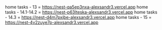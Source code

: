home tasks - 13 = https://nest-qa5ep3nxa-alexsandr3.vercel.app
home tasks - 14.1-14.2 = https://nest-p63lteska-alexsandr3.vercel.app
home tasks - 14.3 = https://nest-d4m7pxjbe-alexsandr3.vercel.app
home tasks - 15 = https://nest-4v2zuye7p-alexsandr3.vercel.app